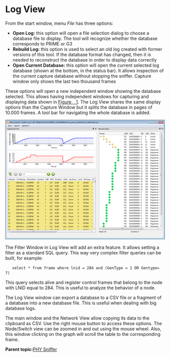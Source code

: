 # Log View

From the start window, menu *File* has three options:

-   **Open Log:** this option will open a file selection dialog to choose a database file to display. The tool will recognize whether the database corresponds to PRIME or G3
-   **Rebuild Log:** this option is used to select an old log created with former versions of this tool. If the database format has changed, then it is needed to reconstruct the database in order to display data correctly
-   **Open Current Database:** this option will open the current selected log database \(shown at the bottom, in the status bar\). It allows inspection of the current capture database without stopping the sniffer. Capture window only shows the last two thousand frames

These options will open a new independent window showing the database selected. This allows having independent windows for capturing and displaying data shown in [Figure   1](#FIG_WRV_DXM_SCB). The Log View shares the same display options than the Capture Window but it splits the database in pages of 10.000 frames. A tool bar for navigating the whole database is added.

![](GUID-F8F0B2F6-CB40-4AAD-BBC2-0078DD8237DB-low.png "Log View of a 38 PRIME Node Database")

The Filter Window in Log View will add an extra feature. It allows setting a filter as a standard SQL query. This way very complex filter queries can be built, for example:

```
   select * from frame where lnid = 284 and (GenType = 1 OR Gentype= 7)
```

This query selects alive and register control frames that belong to the node with LNID equal to 284. This is useful to analyze the behavior of a node.

The Log View window can export a database to a CSV file or a fragment of a database into a new database file. This is useful when dealing with big database logs.

The main window and the Network View allow copying its data to the clipboard as CSV. Use the right mouse button to access these options. The Node/Switch view can be zoomed in and out using the mouse wheel. Also, this window clicking on the graph will scroll the table to the corresponding frame.

**Parent topic:**[PHY Sniffer](GUID-8D66ECA9-8C74-42B9-8915-33D381579FBB.md)

